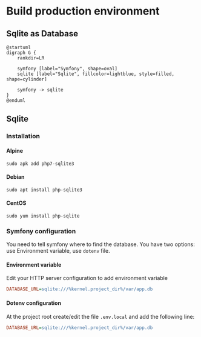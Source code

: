 # Build production environment

## Sqlite as Database

```puml
@startuml
digraph G {
    rankdir=LR

    symfony [label="Symfony", shape=oval]
    sqlite [label="Sqlite", fillcolor=lightblue, style=filled, shape=cylinder]

    symfony -> sqlite
}
@enduml
```

## Sqlite

### Installation

#### Alpine

```shell script
sudo apk add php7-sqlite3
```

#### Debian

```shell script
sudo apt install php-sqlite3
```

#### CentOS

```shell script
sudo yum install php-sqlite
```

### Symfony configuration

You need to tell symfony where to find the database.
You have two options: use Environment variable, use `dotenv` file.

#### Environment variable

Edit your HTTP server configuration to add environment variable
```ini
DATABASE_URL=sqlite:///%kernel.project_dir%/var/app.db
```

#### Dotenv configuration

At the project root create/edit the file `.env.local` and add the following line:
```ini
DATABASE_URL=sqlite:///%kernel.project_dir%/var/app.db
```
